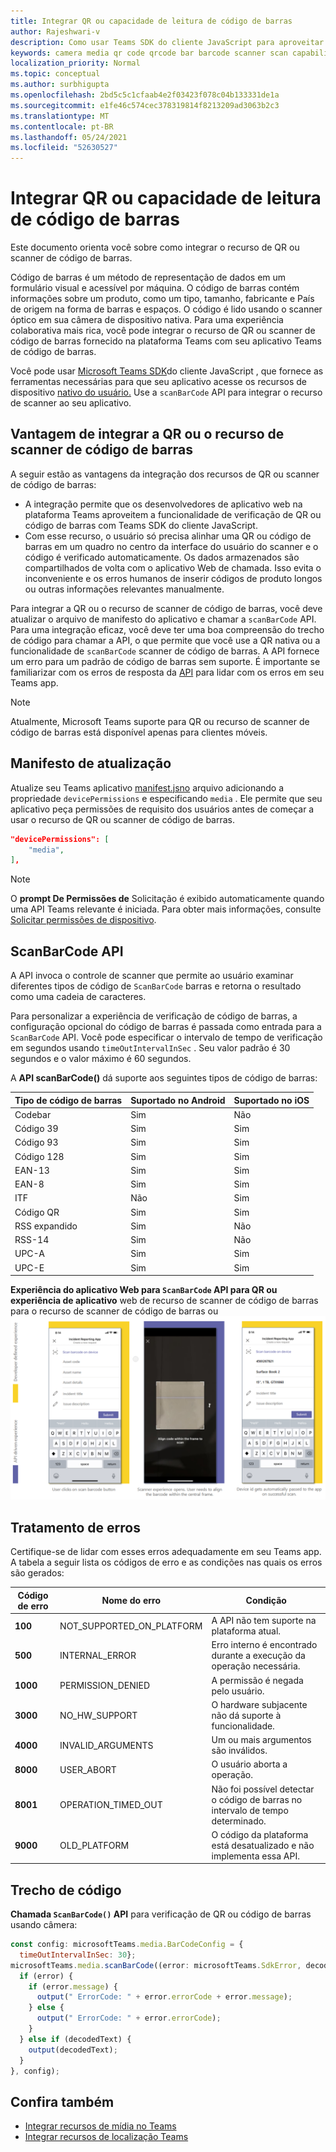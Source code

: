 ```yaml
---
title: Integrar QR ou capacidade de leitura de código de barras
author: Rajeshwari-v
description: Como usar Teams SDK do cliente JavaScript para aproveitar a funcionalidade de QR ou scanner de código de barras
keywords: camera media qr code qrcode bar barcode scanner scan capabilities native device permissions
localization_priority: Normal
ms.topic: conceptual
ms.author: surbhigupta
ms.openlocfilehash: 2bd5c5c1cfaab4e2f03423f078c04b133331de1a
ms.sourcegitcommit: e1fe46c574cec378319814f8213209ad3063b2c3
ms.translationtype: MT
ms.contentlocale: pt-BR
ms.lasthandoff: 05/24/2021
ms.locfileid: "52630527"
---
```

# <a name="integrate-qr-or-barcode-scanner-capability"></a>Integrar QR ou capacidade de leitura de código de barras 

Este documento orienta você sobre como integrar o recurso de QR ou scanner de código de barras. 

Código de barras é um método de representação de dados em um formulário visual e acessível por máquina. O código de barras contém informações sobre um produto, como um tipo, tamanho, fabricante e País de origem na forma de barras e espaços. O código é lido usando o scanner óptico em sua câmera de dispositivo nativa. Para uma experiência colaborativa mais rica, você pode integrar o recurso de QR ou scanner de código de barras fornecido na plataforma Teams com seu aplicativo Teams de código de barras.   

Você pode usar [Microsoft Teams SDK](/javascript/api/overview/msteams-client?view=msteams-client-js-latest&preserve-view=true)do cliente JavaScript , que fornece as ferramentas necessárias para que seu aplicativo acesse os recursos de dispositivo [nativo do usuário.](native-device-permissions.md) Use a `scanBarCode` API para integrar o recurso de scanner ao seu aplicativo. 

## <a name="advantage-of-integrating-qr-or-barcode-scanner-capability"></a>Vantagem de integrar a QR ou o recurso de scanner de código de barras

A seguir estão as vantagens da integração dos recursos de QR ou scanner de código de barras: 

* A integração permite que os desenvolvedores de aplicativo web na plataforma Teams aproveitem a funcionalidade de verificação de QR ou código de barras com Teams SDK do cliente JavaScript.
* Com esse recurso, o usuário só precisa alinhar uma QR ou código de barras em um quadro no centro da interface do usuário do scanner e o código é verificado automaticamente. Os dados armazenados são compartilhados de volta com o aplicativo Web de chamada. Isso evita o inconveniente e os erros humanos de inserir códigos de produto longos ou outras informações relevantes manualmente.

Para integrar a QR ou o recurso de scanner de código de barras, você deve atualizar o arquivo de manifesto do aplicativo e chamar a `scanBarCode` API. Para uma integração eficaz, você [](#code-snippet) deve ter uma boa compreensão do trecho de código para chamar a API, o que permite que você use a QR nativa ou a funcionalidade de `scanBarCode` scanner de código de barras. A API fornece um erro para um padrão de código de barras sem suporte.
É importante se familiarizar com os erros de resposta da [API](#error-handling) para lidar com os erros em seu Teams app.

> [!NOTE] 
> Atualmente, Microsoft Teams suporte para QR ou recurso de scanner de código de barras está disponível apenas para clientes móveis.

## <a name="update-manifest"></a>Manifesto de atualização

Atualize seu Teams aplicativo [manifest.jsno](../../resources/schema/manifest-schema.md#devicepermissions) arquivo adicionando a propriedade `devicePermissions` e especificando `media` . Ele permite que seu aplicativo peça permissões de requisito dos usuários antes de começar a usar o recurso de QR ou scanner de código de barras.

``` json
"devicePermissions": [
    "media",
],
```

> [!NOTE]
> O **prompt De Permissões de** Solicitação é exibido automaticamente quando uma API Teams relevante é iniciada. Para obter mais informações, consulte [Solicitar permissões de dispositivo](native-device-permissions.md).

## <a name="scanbarcode-api"></a>ScanBarCode API

A API invoca o controle de scanner que permite ao usuário examinar diferentes tipos de código de `ScanBarCode` barras e retorna o resultado como uma cadeia de caracteres.

Para personalizar a experiência de verificação de código de barras, a configuração opcional do código de barras é passada como entrada para a `ScanBarCode` API. Você pode especificar o intervalo de tempo de verificação em segundos usando `timeOutIntervalInSec` . Seu valor padrão é 30 segundos e o valor máximo é 60 segundos.

A **API scanBarCode()** dá suporte aos seguintes tipos de código de barras:

| Tipo de código de barras | Suportado no Android | Suportado no iOS |
| ---------- | ---------- | ------------ |
| Codebar | Sim | Não |
| Código 39 | Sim | Sim | 
| Código 93 | Sim | Sim |
| Código 128 | Sim | Sim |
| EAN-13 | Sim | Sim |
| EAN-8 | Sim | Sim |
| ITF | Não | Sim |
| Código QR | Sim | Sim |
| RSS expandido | Sim | Não |
| RSS-14 | Sim | Não |
| UPC-A | Sim | Sim |
| UPC-E | Sim | Sim |

**Experiência do aplicativo Web para `ScanBarCode` API para QR ou experiência de aplicativo** web de recurso de scanner de código de barras para o recurso de scanner de código de barras ou 
 ![ qr](../../assets/images/tabs/qr-barcode-scanner-capability.png)

## <a name="error-handling"></a>Tratamento de erros

Certifique-se de lidar com esses erros adequadamente em seu Teams app. A tabela a seguir lista os códigos de erro e as condições nas quais os erros são gerados: 

|Código de erro |  Nome do erro     | Condição|
| --------- | --------------- | -------- |
| **100** | NOT_SUPPORTED_ON_PLATFORM | A API não tem suporte na plataforma atual.|
| **500** | INTERNAL_ERROR | Erro interno é encontrado durante a execução da operação necessária.|
| **1000** | PERMISSION_DENIED |A permissão é negada pelo usuário.|
| **3000** | NO_HW_SUPPORT | O hardware subjacente não dá suporte à funcionalidade.|
| **4000** | INVALID_ARGUMENTS | Um ou mais argumentos são inválidos.|
| **8000** | USER_ABORT |O usuário aborta a operação.|
| **8001** | OPERATION_TIMED_OUT | Não foi possível detectar o código de barras no intervalo de tempo determinado.|
| **9000** | OLD_PLATFORM | O código da plataforma está desatualizado e não implementa essa API.|

## <a name="code-snippet"></a>Trecho de código

**Chamada `ScanBarCode()` API** para verificação de QR ou código de barras usando câmera:

```javascript
const config: microsoftTeams.media.BarCodeConfig = {
  timeOutIntervalInSec: 30};
microsoftTeams.media.scanBarCode((error: microsoftTeams.SdkError, decodedText: string) => {
  if (error) {
    if (error.message) {
      output(" ErrorCode: " + error.errorCode + error.message);
    } else {
      output(" ErrorCode: " + error.errorCode);
    }
  } else if (decodedText) {
    output(decodedText);
  }
}, config);
```

## <a name="see-also"></a>Confira também

* [Integrar recursos de mídia no Teams](mobile-camera-image-permissions.md)
* [Integrar recursos de localização Teams](location-capability.md)
